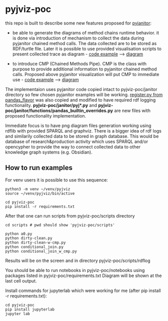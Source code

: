 # pyjviz-poc

this repo is built to describe some new features proposed for [pyjanitor](https://github.com/pyjanitor-devs/pyjanitor):

- be able to generate the diagrams of method chains runtime behavior. it is done via introduction of mechanism to collect the data during pyjanitor chained method calls. The data collected are to be stored as RDF/turtle file. Later it is possible to use provided visualisation scripts to present collected trace as diagram - [code example](https://github.com/asmirnov69/pyjviz-poc/blob/main/scripts/dirty-clean.py) --> [diagram](https://github.com/asmirnov69/pyjviz-poc/blob/main/scripts/rdflog/dirty-clean.ttl.dot.png)

- to introduce CMP (Chained Methods Pipe). CMP is the class with purpose to provide additional information to pyjanitor chained method calls. Proposed above pyjanitor visualization will put CMP to immediate use - [code example](https://github.com/asmirnov69/pyjviz-poc/blob/main/scripts/conditional_join_w_cmp.py) --> [diagram](https://github.com/asmirnov69/pyjviz-poc/blob/main/scripts/rdflog/conditional_join_w_cmp.ttl.dot.png)

The implementaion uses pyjanitor code copied intact to pyjviz-poc/janitor directory so few chosen pyjanitor examples will be working.
[register.py from pandas_flavor](https://github.com/Zsailer/pandas_flavor/blob/master/pandas_flavor/register.py) was also copied and modified to have required rdf logging functionality.
<b>pyjviz-poc/janitor/pyj*.py</b> and <b>pyjviz-poc/janitor/functions/pandas_builtin_overrides.py</b> are new files with proposed functionality implementation.

Immediate focus is to have png diagram files generation working using rdflib with provided SPARQL and graphviz. There is a bigger idea of rdf logs and similarily collected data to be stored in graph database. This would be database of research&production activity which uses SPARQL and/or opencypher to provide the way to connect collected data to other knowledge graph systems (e.g. Obsidian).

## How to run examples

For venv users it is possible to use this sequence:

```
python3 -m venv ~/venv/pyjviz
source ~/venv/pyjviz/bin/active

cd pyjviz-poc
pip install -r requirements.txt
```

After that one can run scripts from pyjviz-poc/scripts directory

```
cd scripts # pwd should show 'pyjviz-poc/scripts'

python a0.py
python dirty-clean.py
python dirty-clean-w-cmp.py
python conditional_join.py
python conditional_join_w_cmp.py
```

Results will be on the screen and in directory pyjviz-poc/scripts/rdflog

You should be able to run notebooks in pyjviz-poc/notebooks using packages listed in pyjviz-poc/requirements.txt
Diagram will be shown at the last cell output.

Install commands for jupyterlab which were working for me (after pip install -r requirements.txt):

```
cd pyjviz-poc
pip install jupyterlab
jupyter lab
```

